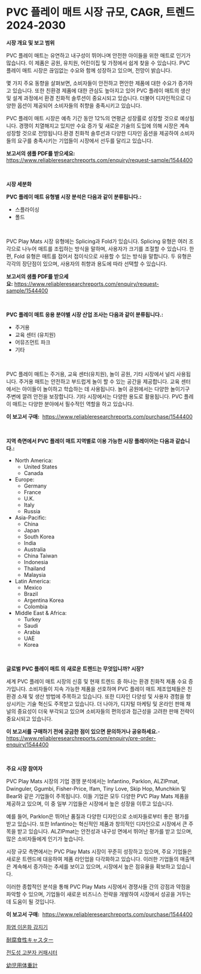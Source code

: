<p><h1>PVC 플레이 매트 시장 규모, CAGR, 트렌드 2024-2030</h1></p><p><strong>시장 개요 및 보고 범위</strong></p>
<p><p>PVC 플레이 매트는 유연하고 내구성이 뛰어나며 안전한 아이들을 위한 매트로 인기가 많습니다. 이 제품은 공원, 유치원, 어린이집 및 가정에서 쉽게 찾을 수 있습니다. PVC 플레이 매트 시장은 끊임없는 수요와 함께 성장하고 있으며, 전망이 밝습니다.</p><p>몇 가지 주요 동향을 살펴보면, 소비자들이 안전하고 편안한 제품에 대한 수요가 증가하고 있습니다. 또한 친환경 제품에 대한 관심도 높아지고 있어 PVC 플레이 매트의 생산 및 설계 과정에서 환경 친화적 솔루션이 중요시되고 있습니다. 더불어 디자인적으로 다양한 옵션이 제공되어 소비자들의 취향을 충족시키고 있습니다.</p><p>PVC 플레이 매트 시장은 예측 기간 동안 12%의 연평균 성장률로 성장할 것으로 예상됩니다. 경쟁이 치열해지고 있지만 수요 증가 및 새로운 기술의 도입에 의해 시장은 계속 성장할 것으로 전망됩니다.환경 친화적 솔루션과 다양한 디자인 옵션을 제공하여 소비자들의 요구를 충족시키는 기업들이 시장에서 선두를 달리고 있습니다.</p></p>
<p><strong>보고서의 샘플 PDF를 받으세요:</strong> <a href="https://www.reliableresearchreports.com/enquiry/request-sample/1544400">https://www.reliableresearchreports.com/enquiry/request-sample/1544400</a></p>
<p>&nbsp;</p>
<p><strong>시장 세분화</strong></p>
<p><strong>PVC 플레이 매트 유형별 시장 분석은 다음과 같이 분류됩니다.:</strong></p>
<p><ul><li>스플라이싱</li><li>폴드</li></ul></p>
<p>&nbsp;</p>
<p><p>PVC Play Mats 시장 유형에는 Splicing과 Fold가 있습니다. Splicing 유형은 여러 조각으로 나누어 매트를 조립하는 방식을 말하며, 사용자가 크기를 조절할 수 있습니다. 한편, Fold 유형은 매트를 접어서 접이식으로 사용할 수 있는 방식을 말합니다. 두 유형은 각각의 장단점이 있으며, 사용자의 취향과 용도에 따라 선택할 수 있습니다.</p></p>
<p><strong>보고서의 샘플 PDF를 받으세요:</strong>&nbsp;<a href="https://www.reliableresearchreports.com/enquiry/request-sample/1544400">https://www.reliableresearchreports.com/enquiry/request-sample/1544400</a></p>
<p>&nbsp;</p>
<p><strong> PVC 플레이 매트 응용 분야별 시장 산업 조사는 다음과 같이 분류됩니다.:</strong></p>
<p><ul><li>주거용</li><li>교육 센터 (유치원)</li><li>어뮤즈먼트 파크</li><li>기타</li></ul></p>
<p>&nbsp;</p>
<p><p>PVC 플레이 매트는 주거용, 교육 센터(유치원), 놀이 공원, 기타 시장에서 널리 사용됩니다. 주거용 매트는 안전하고 부드럽게 놀이 할 수 있는 공간을 제공합니다. 교육 센터에서는 아이들이 놀이하고 학습하는 데 사용됩니다. 놀이 공원에서는 다양한 놀이기구 주변에 깔려 안전을 보장합니다. 기타 시장에서는 다양한 용도로 활용됩니다. PVC 플레이 매트는 다양한 분야에서 필수적인 역할을 하고 있습니다.</p></p>
<p><strong>이 보고서 구매:</strong>&nbsp; <a href="https://www.reliableresearchreports.com/purchase/1544400">https://www.reliableresearchreports.com/purchase/1544400</a></p>
<p>&nbsp;</p>
<p><strong>지역 측면에서 PVC 플레이 매트 지역별로 이용 가능한 시장 플레이어는 다음과 같습니다.:</strong></p>
<p><ul>
    <li>
        North America:
        <ul>
            <li>United States</li>
            <li>Canada</li>
        </ul>
    </li>
    <li>
        Europe:
        <ul>
            <li>Germany</li>
            <li>France</li>
            <li>U.K.</li>
            <li>Italy</li>
            <li>Russia</li>
        </ul>
    </li>
    <li>
        Asia-Pacific:
        <ul>
            <li>China</li>
            <li>Japan</li>
            <li>South Korea</li>
            <li>India</li>
            <li>Australia</li>
            <li>China Taiwan</li>
            <li>Indonesia</li>
            <li>Thailand</li>
            <li>Malaysia</li>
        </ul>
    </li>
    <li>
        Latin America:
        <ul>
            <li>Mexico</li>
            <li>Brazil</li>
            <li>Argentina Korea</li>
            <li>Colombia</li>
        </ul>
    </li>
    <li>
        Middle East & Africa:
        <ul>
            <li>Turkey</li>
            <li>Saudi</li>
            <li>Arabia</li>
            <li>UAE</li>
            <li>Korea</li>
        </ul>
    </li>
    </ul></p>
<p>&nbsp;</p>
<p><strong>글로벌 PVC 플레이 매트 의 새로운 트렌드는 무엇입니까? 시장?</strong></p>
<p><p>세계 PVC 플레이 매트 시장의 신흥 및 현재 트렌드 중 하나는 환경 친화적 제품 수요 증가입니다. 소비자들이 지속 가능한 제품을 선호하며 PVC 플레이 매트 제조업체들은 친환경 소재 및 생산 방법에 주목하고 있습니다. 또한 디자인 다양성 및 사용자 경험을 향상시키는 기술 혁신도 주목받고 있습니다. 더 나아가, 디지털 마케팅 및 온라인 판매 채널의 중요성이 더욱 부각되고 있으며 소비자들의 편의성과 접근성을 고려한 판매 전략이 중요시되고 있습니다.</p></p>
<p><strong>이 보고서를 구매하기 전에 궁금한 점이 있으면 문의하거나 공유하세요.</strong>- <a href="https://www.reliableresearchreports.com/enquiry/pre-order-enquiry/1544400">https://www.reliableresearchreports.com/enquiry/pre-order-enquiry/1544400</a></p>
<p>&nbsp;</p>
<p><strong>주요 시장 참여자</strong></p>
<p><p>PVC Play Mats 시장의 기업 경쟁 분석에서는 Infantino, Parklon, ALZIPmat, Dwinguler, Ggumbi, Fisher-Price, Ifam, Tiny Love, Skip Hop, Munchkin 및 Bear와 같은 기업들이 주목됩니다. 이들 기업은 모두 다양한 PVC Play Mats 제품을 제공하고 있으며, 이 중 일부 기업들은 시장에서 높은 성장을 이루고 있습니다.</p><p>예를 들어, Parklon은 뛰어난 품질과 다양한 디자인으로 소비자들로부터 좋은 평가를 받고 있습니다. 또한 Infantino는 혁신적인 제품과 창의적인 디자인으로 시장에서 큰 주목을 받고 있습니다. ALZIPmat는 안전성과 내구성 면에서 뛰어난 평가를 받고 있으며, 많은 소비자들에게 인기가 높습니다.</p><p>시장 규모 측면에서는 PVC Play Mats 시장이 꾸준히 성장하고 있으며, 주요 기업들은 새로운 트렌드에 대응하여 제품 라인업을 다각화하고 있습니다. 이러한 기업들의 매출액은 계속해서 증가하는 추세를 보이고 있으며, 시장에서 높은 점유율을 확보하고 있습니다.</p><p>이러한 종합적인 분석을 통해 PVC Play Mats 시장에서 경쟁사들 간의 강점과 약점을 파악할 수 있으며, 기업들이 새로운 비즈니스 전략을 개발하여 시장에서 성공을 거두는 데 도움이 될 것입니다.</p></p>
<p><strong>이 보고서 구매:</strong>&nbsp;&nbsp;<a href="https://www.reliableresearchreports.com/purchase/1544400">https://www.reliableresearchreports.com/purchase/1544400</a></p>
<p><p><a href="https://medium.com/@verniemorar2023/%ED%99%94%EC%97%BC-%EC%9D%B4%EC%98%A8%ED%99%94-%EA%B2%80%EC%B6%9C%EA%B8%B0-%EC%8B%9C%EC%9E%A5%EC%9D%80-2031%EB%85%84%EA%B9%8C%EC%A7%80%EC%9D%98-%EC%8B%9C%EC%9E%A5-%EC%A0%90%EC%9C%A0%EC%9C%A8-%EA%B7%9C%EB%AA%A8-%EB%B0%8F-%EC%98%88%EC%83%81-%EC%98%88%EC%B8%A1%EC%97%90-%EC%B4%88%EC%A0%90%EC%9D%84-%EB%A7%9E%EC%B6%A5%EB%8B%88%EB%8B%A4-ff07c5dbfecf">화염 이온화 감지기</a></p><p><a href="https://medium.com/@myronobertrtys5475654/%E8%80%90%E9%A3%9F%E6%80%A7%E3%82%AD%E3%83%A3%E3%82%B9%E3%82%BF%E3%83%BC%E3%83%9E%E3%83%BC%E3%82%B1%E3%83%83%E3%83%88%E3%81%AE%E3%83%88%E3%83%AC%E3%83%B3%E3%83%89%E3%81%A8%E5%B8%82%E5%A0%B4%E5%88%86%E6%9E%90%E3%81%AF-2024%E5%B9%B4%E3%81%8B%E3%82%892031%E5%B9%B4%E3%81%BE%E3%81%A7%E3%81%AE%E6%9C%9F%E9%96%93%E3%81%AB%E4%BA%88%E6%B8%AC%E3%81%95%E3%82%8C%E3%81%A6%E3%81%84%E3%81%BE%E3%81%99-71a80123fabc">耐腐食性キャスター</a></p><p><a href="https://medium.com/@evo032/%EC%A0%84%EB%8F%84%EC%84%B1-%ED%8F%B4%EB%A6%AC%EB%A8%B8-%EC%BB%A4%ED%8C%A8%EC%8B%9C%ED%84%B0-%EC%8B%9C%EC%9E%A5-%EA%B7%9C%EB%AA%A8%EB%8A%94-%EA%B8%80%EB%A1%9C%EB%B2%8C-%EC%82%B0%EC%97%85%EC%97%90%EC%84%9C-%EA%B0%80%EC%9E%A5-%EC%A2%8B%EC%9D%80-%EB%A7%88%EC%BC%80%ED%8C%85-%EC%B1%84%EB%84%90%EC%9D%84-%EB%B3%B4%EC%97%AC%EC%A4%8D%EB%8B%88%EB%8B%A4-f5914d536c93">전도성 고분자 커패시터</a></p><p><a href="https://medium.com/@alletty768546/%E4%B9%B3%E5%85%90%E7%94%A8%E3%82%B9%E3%82%B1%E3%83%BC%E3%83%AB%E5%B8%82%E5%A0%B4%E8%A6%8F%E6%A8%A1%E3%81%8A%E3%82%88%E3%81%B3%E5%B8%82%E5%A0%B4%E5%8B%95%E5%90%91-%E5%AE%8C%E5%85%A8%E3%81%AA%E7%94%A3%E6%A5%AD%E6%A6%82%E8%A6%81-2024%E5%B9%B4%E3%81%8B%E3%82%892031%E5%B9%B4-7d0291780233">幼児用体重計</a></p></p>
